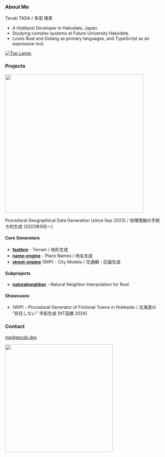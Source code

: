 ### About Me

Teruki TADA / 多田 瑛貴

 - A Hobbyist Developer in Hakodate, Japan.
 - Studying complex systems at Future University Hakodate.
 - Loves Rust and Golang as primary languages, and TypeScript as an expressive tool.

[![Top Langs](https://github-readme-stats.vercel.app/api/top-langs/?username=TadaTeruki&layout=compact&hide=html&hide_title=true)](https://github.com/anuraghazra/github-readme-stats)

### Projects

<img src="https://github.com/TadaTeruki/TadaTeruki/assets/69315285/f4d2f02e-8ced-48ba-8c7a-b0bb45fbfd1d" width="450px"></img>

 Procedural Geographical Data Generation (since Sep 2023) / 地理情報の手続き的生成 (2023年9月〜)

#### Core Generators
- [**fastlem**](https://github.com/TadaTeruki/fastlem) - Terrain / 地形生成
- [**name-engine**](https://github.com/TadaTeruki/name-engine) - Place Names / 地名生成
- [**street-engine**](https://github.com/TadaTeruki/street-engine) (WIP) - City Models / 交通網・区画生成

#### Subprojects
- [**naturalneighbor**](https://github.com/TadaTeruki/naturalneighbor) - Natural Neighbor Interpolation for Rust

#### Showcases

- (WIP) - Procedural Generator of Fictional Towns in Hokkaido / 北海道の "存在しない" 市街生成 [NT函館 2024]

### Contact

me@peruki.dev

<img src="https://github.com/TadaTeruki/TadaTeruki/assets/69315285/976d38de-aa45-4f15-bd52-c3ea54e3d5de" width="350px"></img>
